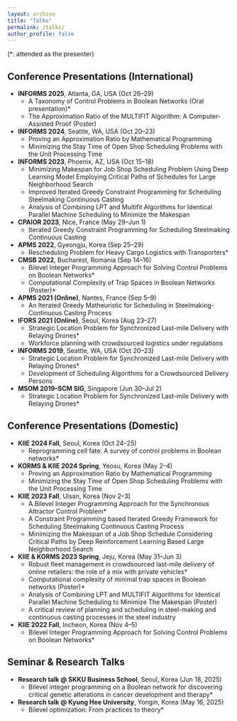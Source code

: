 ```yaml
---
layout: archive
title: "Talks"
permalink: /talks/
author_profile: false
---
```


(*: attended as the presenter)

## Conference Presentations (International)

* **INFORMS 2025**, Atlanta, GA, USA (Oct 26–29)
  * A Taxonomy of Control Problems in Boolean Networks (Oral presentation)*
  * The Approximation Ratio of the MULTIFIT Algorithm: A Computer-Assisted Proof (Poster)
* **INFORMS 2024**, Seattle, WA, USA (Oct 20–23)
  * Proving an Approximation Ratio by Mathematical Programming
  * Minimizing the Stay Time of Open Shop Scheduling Problems with the Unit Processing Time
* **INFORMS 2023**, Phoenix, AZ, USA (Oct 15–18)
  * Minimizing Makespan for Job Shop Scheduling Problem Using Deep Learning Model Employing Critical Paths of Schedules for Large Neighborhood Search
  * Improved Iterated Greedy Constraint Programming for Scheduling Steelmaking Continuous Casting
  * Analysis of Combining LPT and Multifit Algorithms for Identical Parallel Machine Scheduling to Minimize the Makespan
* **CPAIOR 2023**, Nice, France (May 29–Jun 1)
  * Iterated Greedy Constraint Programming for Scheduling Steelmaking Continuous Casting
* **APMS 2022**, Gyeongju, Korea (Sep 25–29)
  * Rescheduling Problem for Heavy Cargo Logistics with Transporters*
* **CMSB 2022**, Bucharest, Romania (Sep 14–16)
  * Bilevel Integer Programming Approach for Solving Control Problems on Boolean Networks*
  * Computational Complexity of Trap Spaces in Boolean Networks (Poster)*
* **APMS 2021 (Online)**, Nantes, France (Sep 5–9)
  * An Iterated Greedy Matheuristic for Scheduling in Steelmaking-Continuous Casting Process
* **IFORS 2021 (Online)**, Seoul, Korea (Aug 23–27)
  * Strategic Location Problem for Synchronized Last-mile Delivery with Relaying Drones*
  * Workforce planning with crowdsourced logistics under regulations
* **INFORMS 2019**, Seattle, WA, USA (Oct 20–23)
  * Strategic Location Problem for Synchronized Last-mile Delivery with Relaying Drones*
  * Development of Scheduling Algorithms for a Crowdsourced Delivery Persons
* **MSOM 2019–SCM SIG**, Singapore (Jun 30–Jul 2)
  * Strategic Location Problem for Synchronized Last-mile Delivery with Relaying Drones*

## Conference Presentations (Domestic)

* **KIIE 2024 Fall**, Seoul, Korea (Oct 24–25)
  * Reprogramming cell fate: A survey of control problems in Boolean networks*
* **KORMS & KIIE 2024 Spring**, Yeosu, Korea (May 2–4)
  * Proving an Approximation Ratio by Mathematical Programming
  * Minimizing the Stay Time of Open Shop Scheduling Problems with the Unit Processing Time
* **KIIE 2023 Fall**, Ulsan, Korea (Nov 2–3)
  * A Bilevel Integer Programming Approach for the Synchronous Attractor Control Problem*
  * A Constraint Programming based Iterated Greedy Framework for Scheduling Steelmaking Continuous Casting Process
  * Minimizing the Makespan of a Job Shop Schedule Considering Critical Paths by Deep Reinforcement Learning Based Large Neighborhood Search
* **KIIE & KORMS 2023 Spring**, Jeju, Korea (May 31–Jun 3)
  * Robust fleet management in crowdsourced last-mile delivery of online retailers: the role of a mix with private vehicles*
  * Computational complexity of minimal trap spaces in Boolean networks (Poster)*
  * Analysis of Combining LPT and MULTIFIT Algorithms for Identical Parallel Machine Scheduling to Minimize The Makespan (Poster)
  * A critical review of planning and scheduling in steel-making and continuous casting processes in the steel industry
* **KIIE 2022 Fall**, Incheon, Korea (Nov 4–5)
  * Bilevel Integer Programming Approach for Solving Control Problems on Boolean Networks*

## Seminar & Research Talks

* **Research talk @ SKKU Business School**, Seoul, Korea (Jun 18, 2025)
  * Bilevel integer programming on a Boolean network for discovering critical genetic alterations in cancer development and therapy*
* **Research talk @ Kyung Hee University**, Yongin, Korea (May 16, 2025)
  * Bilevel optimization: From practices to theory*
